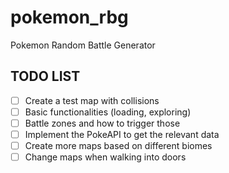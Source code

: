 # pokemon_rbg
Pokemon Random Battle Generator

## TODO LIST
- [ ] Create a test map with collisions
- [ ] Basic functionalities (loading, exploring)
- [ ] Battle zones and how to trigger those
- [ ] Implement the PokeAPI to get the relevant data
- [ ] Create more maps based on different biomes
- [ ] Change maps when walking into doors